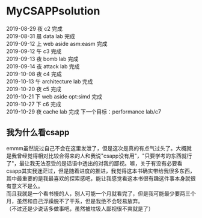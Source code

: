 # MyCSAPPsolution
2019-08-29 夜 c2 完成  
2019-08-31 晨 data lab 完成  
2019-09-12 上 web aside asm:easm 完成  
2019-09-12 午 c3 完成  
2019-09-13 夜 bomb lab 完成  
2019-09-14 夜 attack lab 完成  
2019-10-08 夜 c4 完成  
2019-10-13 午 architecture lab 完成  
2019-10-20 夜 c5 完成  
2019-10-21 下 web aside opt:simd 完成  
2019-10-27 下 c6 完成  
2019-10-29 夜 cache lab 完成
下一个目标：performance lab/c7  
  
## 我为什么看csapp
emmm虽然说过自己不会在这里发泄了，但是这次是真的有点气过头了。大概就是我曾经觉得相对比较合得来的人和我说"csapp没有用"，"只要学考的东西就行了"，最让我无法忍受的是话语中透出的对我的鄙视。嘛，关于有没有必要看csapp其实我迷茫过，但是随着进度的推进，我觉得这本书确实带给我很多东西，其中最重要的是我最喜欢的探索感吧，能让我感觉看这本书很有趣这件事本身就很有意义不是么。  
而且我就是一个看书慢的人，别人可能一个月就看完了，但是我可能最少要两三个月，虽然和自己浮躁脱不了干系，但是我绝不会轻易放弃。  
（不过还是少说话多做事吧，虽然被垃圾人鄙视很不爽就是了）  

